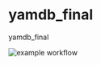 # yamdb_final
yamdb_final

![example workflow](https://github.com/dmitriipugachev/yamdb_final/actions/workflows/yamdb_workflow.yml/badge.svg)
